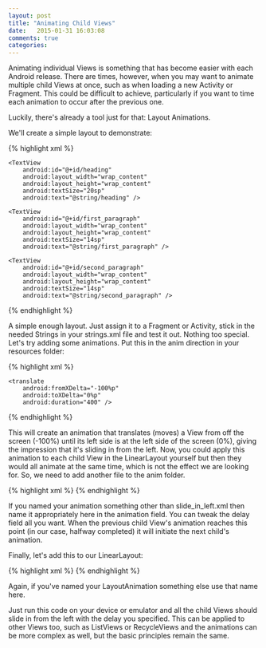 ```yaml
---
layout: post
title: "Animating Child Views"
date:   2015-01-31 16:03:08
comments: true
categories: 
---
```

Animating individual Views is something that has become easier with each Android release. There are times, however, when you may want to animate multiple child Views at once, such as when loading a new Activity or Fragment. This could be difficult to achieve, particularly if you want to time each animation to occur after the previous one. 

Luckily, there's already a tool just for that: Layout Animations.

<!-- more -->

We'll create a simple layout to demonstrate:

{% highlight xml %}
<LinearLayout
    xmlns:android="http://schemas.android.com/apk/res/android"
    android:layout_width="match_parent"
    android:layout_height="match_parent"
    android:orientation="vertical" >

    <TextView
        android:id="@+id/heading"
        android:layout_width="wrap_content"
        android:layout_height="wrap_content"
        android:textSize="20sp"
        android:text="@string/heading" />

    <TextView
        android:id="@+id/first_paragraph"
        android:layout_width="wrap_content"
        android:layout_height="wrap_content"
        android:textSize="14sp"
        android:text="@string/first_paragraph" />

    <TextView
        android:id="@+id/second_paragraph"
        android:layout_width="wrap_content"
        android:layout_height="wrap_content"
        android:textSize="14sp"
        android:text="@string/second_paragraph" />

</LinearLayout>
{% endhighlight %}

A simple enough layout. Just assign it to a Fragment or Activity, stick in the needed Strings in your strings.xml file and test it out. Nothing too special. Let's try adding some animations. Put this in the anim direction in your resources folder:

{% highlight xml %}
<?xml version="1.0" encoding="utf-8"?>
<set
    xmlns:android="http://schemas.android.com/apk/res/android"
    android:interpolator="@android:anim/linear_interpolator"
    android:fillAfter="true" >

    <translate
        android:fromXDelta="-100%p"
        android:toXDelta="0%p"
        android:duration="400" />

</set>
{% endhighlight %}

This will create an animation that translates (moves) a View from off the screen (-100%) until its left side is at the left side of the screen (0%), giving the impression that it's sliding in from the left. Now, you could apply this animation to each child View in the LinearLayout yourself but then they would all animate at the same time, which is not the effect we are looking for. So, we need to add another file to the anim folder.

{% highlight xml %}
<layoutAnimation 
    xmlns:android="http://schemas.android.com/apk/res/android"
    android:delay="50%"
    android:animation="@anim/slide_in_left" />
{% endhighlight %}

If you named your animation something other than slide_in_left.xml then name it appropriately here in the animation field. You can tweak the delay field all you want. When the previous child View's animation reaches this point (in our case, halfway completed) it will initiate the next child's animation.

Finally, let's add this to our LinearLayout:

{% highlight xml %}
<LinearLayout
    xlmns:android="http://schemas.android.com/apk/res/android"
    android:layout_width="match_parent"
    android:layout_height="match_parent"
    android:orientation="vertical"
    android:layoutAnimation="@anim/linearlayout_enter" >
{% endhighlight %}

Again, if you've named your LayoutAnimation something else use that name here.

Just run this code on your device or emulator and all the child Views should slide in from the left with the delay you specified. This can be applied to other Views too, such as ListViews or RecycleViews and the animations can be more complex as well, but the basic principles remain the same.
